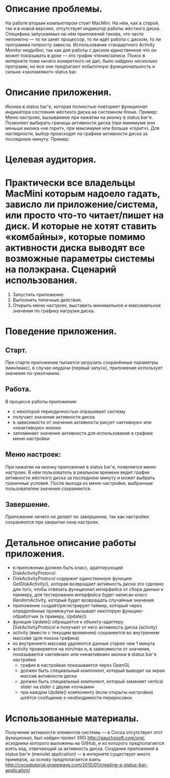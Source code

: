 Описание проблемы.
==
На работе вторым компьютером стоит MacMini. На нём, как в старой, так и в новой версиях, отсутствует индикатор работы жёсткого диска. Специфика запускаемых на нём приложений такова, что часто непонятно — то ли занят процессор, то ли идёт работа с диском, то ли программа попросту зависла.
Использование стандартного Activity Monitor неудобно, так как для работы с диском единственное что он может показывать в доке — это график чтения/записи.
Поиск в интернете тоже ничего конкретного не дал, было найдено несколько программ, но все они предлагают избыточную функциональность и сильно «захламляют» status bar.

Описание приложения.
==
Иконка в status bar'е, которая полностью повторяет функционал индикатора состояния жёсткого диска на системном блоке.
Пример:
Меню настроек, вызываемое при нажатии на иконку в status bar'е. Позволяет выбирать границы активности диска (при минимуме или меньше иконка «не горит», при максимуме или больше «горит»). Для наглядности, выбор происходит на графике активности диска за последнюю минуту.
Пример:

Целевая аудитория.
==
Практически все владельцы MacMini которым надоело гадать, зависло ли приложение/система, или просто что-то читает/пишет на диск. И которые не хотят ставить «комбайны», которые помимо активности диска выводят все возможные параметры системы на полэкрана.
Сценарий использования.
==
1. Запустить приложение.
2. Выполнить типичные действия.
3. Открыть меню настроек, выставить минимальное и максимальное значения по графику нагрузки диска.

Поведение приложения.
==

Старт.
--
При старте приложение пытается загрузить сохранённые параметры (мин/макс), в случае неудачи (первый запуск), приложение использует значения по-умолчанию.

Работа.
--
В процессе работы приложение:
* с некоторой периодичностью опрашивает систему
* получает значение активности диска
* в зависимости от значения активности рисует «активную» или «неактивную» иконки
* запоминает значение активности для использования в графике меню настройки

Меню настроек:
--
При нажатии на иконку приложения в status bar'е, появляется меню настроек. В нём пользователь в реальном времени видит график активности жёсткого диска за последнюю минуту и может выбрать граничные условия. После выхода из меню настройки, выбранные пользователем значения сохраняются.

Завершение.
--
Приложение ничего не делает по завершении, так как настройки сохраняются при закрытии окна настроек.

Детальное описание работы приложения.
==
* в приложении должен быть класс, адаптирующий DiskActivityProtocol
* DiskActivityProtocol содержит единственную функцию GetDiskActivity(), которая возвращает активность диска
это сделано для того, чтобы отвязать функционал интерфейса от сбора данных
к примеру, для тестирования интерфейса будет написан класс RandomActivity, который будет возвращать случайные значения
* приложение создаёт/регистрирует таймер, который через определённые промежутки вызывает некоторую функцию-обработчик (к примеру, Update())
* функция Update() обращается к объекту-адаптеру DiskActivityProtocol и получает от него активность диска (activity)
* activity (вместе с текущим временем) сохраняется во внутреннем массиве (для показа графика)
* из внутреннего массива удаляются данные старее чем 1 минута
* activity проверяется на min/max и, в зависимости от значения, показывается «активная» или «неактивная» иконки в status bar'е
настройки
	* график в настройках показывается через OpenGL
	* должен быть специальный компонент, который выводит на экран массив активности диска
	* должен быть специальный компонент, который заменяет vertical slider на slider с двумя «точками»
	* при каждом Update() компоненту (если открыты настройки) шлётся сообщение о необходимости перерисовки.

Использованные материалы.
==
Получение активности элементов системы — в Cocoa отсутствует этот функционал, был найден проект XRG http://gauchosoft.com/xrg/, исходники которого выложены на GitHub, и из которого предполагается взять код, отвечающий за активность диска.
Создание приложений в status bar'е (menulet application) — в интернете существует много примеров, за основу предполагается взять http://cocoatutorial.grapewave.com/2010/01/creating-a-status-bar-application/
